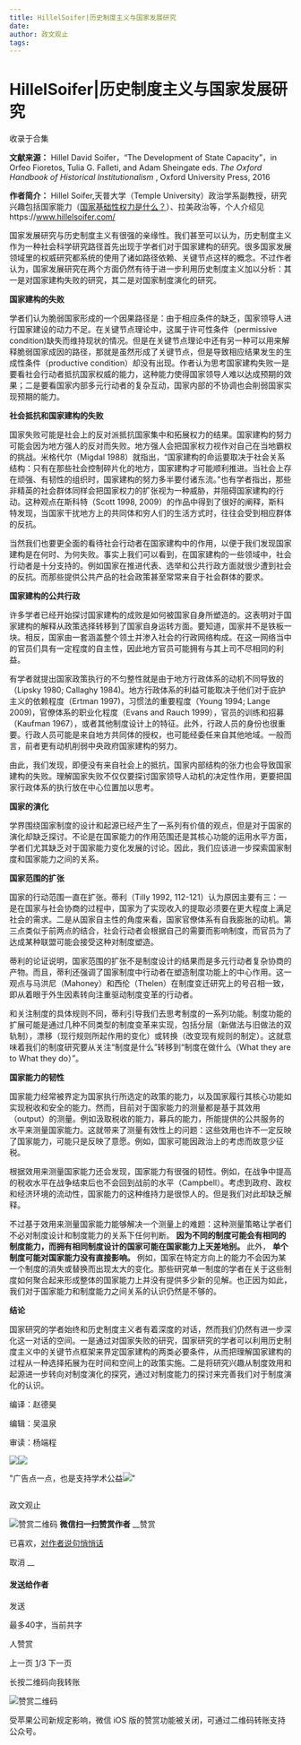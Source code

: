 ```yaml
---
title: HillelSoifer|历史制度主义与国家发展研究
date: 
author: 政文观止
tags: 
---
```

# HillelSoifer|历史制度主义与国家发展研究


收录于合集

**文献来源：** Hillel David Soifer，“The Development of State Capacity”，in Orfeo
Fioretos, Tulia G. Falleti, and Adam Sheingate eds. _The Oxford Handbook of
Historical Institutionalism_ , Oxford University Press, 2016

  

 **作者简介：** Hillel Soifer,天普大学（Temple
University）政治学系副教授，研究兴趣包括国家能力（[国家基础性权力是什么？](http://mp.weixin.qq.com/s?__biz=MzI5ODY0MTQ1OA==&mid=2247484101&idx=1&sn=6b48fac2e13f6d3691c4766224c98e81&chksm=eca3f398dbd47a8ec22398baa9a8518e7b39eff0045d8809f9c154bde58e7ef5c644eef04d1a&scene=21#wechat_redirect)）、拉美政治等，个人介绍见https://www.hillelsoifer.com/

  

  

国家发展研究与历史制度主义有很强的亲缘性。我们甚至可以认为，历史制度主义作为一种社会科学研究路径首先出现于学者们对于国家建构的研究。很多国家发展领域里的权威研究都系统的使用了诸如路径依赖、关键节点这样的概念。不过作者认为，国家发展研究在两个方面仍然有待于进一步利用历史制度主义加以分析：其一是对国家建构失败的研究，其二是对国家制度演化的研究。

  

 **国家建构的失败**

  

学者们认为脆弱国家形成的一个因果路径是：由于相应条件的缺乏，国家领导人进行国家建设的动力不足。在关键节点理论中，这属于许可性条件（permissive
condition)缺失而维持现状的情况。但是在关键节点理论中还有另一种可以用来解释脆弱国家成因的路径，那就是虽然形成了关键节点，但是导致相应结果发生的生成性条件（productive
condition）却没有出现。作者认为思考国家建构失败一是要看社会行动者抵抗国家权威的能力，这种能力使得国家领导人难以达成预期的效果；二是要看国家内部多元行动者的复杂互动，国家内部的不协调也会削弱国家实现预期的能力。

  

 **社会抵抗和国家建构的失败**

  

国家失败可能是社会上的反对派抵抗国家集中和拓展权力的结果。国家建构的努力可能会因为地方强人的反对而失败。地方强人会把国家权力视作对自己在当地霸权的挑战。米格代尔（Migdal
1988）就指出，“国家建构的命运要取决于社会关系结构：只有在那些社会控制碎片化的地方，国家建构才可能顺利推进。当社会上存在顽强、有韧性的组织时，国家建构的努力多半要付诸东流。”也有学者指出，那些非精英的社会群体同样会把国家权力的扩张视为一种威胁，并阻碍国家建构的行动。这种观点在斯科特（Scott
1998, 2009）的作品中得到了很好的阐释，斯科特发现，当国家干扰地方上的共同体和穷人们的生活方式时，往往会受到相应群体的反抗。

  

当然我们也要更全面的看待社会行动者在国家建构中的作用，以便于我们发现国家建构是在何时、为何失败。事实上我们可以看到，在国家建构的一些领域中，社会行动者是十分支持的。例如国家在推进代表、选举和公共行政方面就很少遭到社会的反抗。而那些提供公共产品的社会政策甚至常常来自于社会群体的要求。

  

 **国家建构的公共行政**

  

许多学者已经开始探讨国家建构的成败是如何被国家自身所塑造的。这表明对于国家建构的解释从政策选择转移到了国家自身运转方面。要知道，国家并不是铁板一块。相反，国家由一套涵盖整个领土并渗入社会的行政网络构成。在这一网络当中的官员们具有一定程度的自主性，因此地方官员可能拥有与其上司不尽相同的利益。

  

有学者就提出国家政策执行的不匀整性就是由于地方行政体系的动机不同导致的（Lipsky 1980; Callaghy
1984)。地方行政体系的利益可能取决于他们对于庇护主义的依赖程度（Ertman 1997)，习惯法的重要程度（Young 1994; Lange
2009)，官僚体系的职业化程度（Evans and Rauch 1999），官员的训练和招募（Kaufman
1967），或者其他制度设计上的特征。此外，行政人员的身份也很重要。行政人员可能是来自地方共同体的授权，也可能经委任来自其他地域。一般而言，前者更有动机削弱中央政府国家建构的努力。

  

由此，我们发现，即便没有来自社会上的抵抗，国家内部结构的张力也会导致国家建构的失败。理解国家失败不仅仅要探讨国家领导人动机的决定性作用，更要把国家行政体系的执行放在中心位置加以思考。

  

 **国家的演化**

  

学界围绕国家制度的设计和起源已经产生了一系列有价值的观点，但是对于国家的演化却缺乏探讨。不论是在国家能力的作用范围还是其核心功能的运用水平方面，学者们尤其缺乏对于国家能力变化发展的讨论。因此，我们应该进一步探索国家制度和国家能力之间的关系。

  

 **国家范围的扩张**

  

国家的行动范围一直在扩张。蒂利（Tilly 1992,
112-121）认为原因主要有三：一是在国家与社会协商的过程中，国家为了实现收入的提取必须要在更大程度上满足社会的需求。二是从国家自主性的角度来看，国家官僚体系有自我膨胀的动机。第三点类似于前两点的结合，社会行动者会根据自己的需要而影响制度，而官员为了达成某种联盟可能会接受这种对制度塑造。

  

蒂利的论证说明，国家范围的扩张不是制度设计的结果而是多元行动者复杂协商的产物。而且，蒂利还强调了国家制度中行动者在塑造制度功能上的中心作用。这一观点与马洪尼（Mahoney）和西伦（Thelen）在制度变迁研究上的号召相一致，即从着眼于外生因素转向注重驱动制度变革的行动者。

  

和关注制度的具体规则不同，蒂利引导我们去思考制度的一系列功能。制度功能的扩展可能是通过几种不同类型的制度变革来实现，包括分层（新做法与旧做法的双轨制），漂移（现行规则所起作用的变化）或转换（改变现有规则的制定）。这就意味着我们的制度研究要从关注“制度是什么”转移到“制度在做什么（What
they are to What they do）”。

  

 **国家能力的韧性**

  

国家能力经常被界定为国家执行所选定的政策的能力，以及国家履行其核心功能如实现税收和安全的能力。然而，目前对于国家能力的测量都是基于其效用（output）的测量。例如汲取税收的能力，募兵的能力，所能提供的公共服务的水平来测量国家能力。这就带来了测量有效性上的问题：这些效用也许不一定反映了国家能力，可能只是反映了意愿。例如，国家可能因政治上的考虑而故意少征税。

  

根据效用来测量国家能力还会发现，国家能力有很强的韧性。例如，在战争中提高的税收水平在战争结束后也不会回到战前的水平（Campbell）。考虑到政府、政权和经济环境的流动性，国家能力的这种维持力是很惊人的。但是我们对此却缺乏解释。

  

不过基于效用来测量国家能力能够解决一个测量上的难题：这种测量策略让学者们不必对制度设计和制度能力的关系下任何判断。
**因为不同的制度可能会有相同的制度能力，而拥有相同制度设计的国家可能在国家能力上天差地别。** 此外， **单个制度可能对国家能力没有直接影响。**
例如，国家在特定方向上的能力不会因为某一个制度的消失或替换而出现太大的变化。那些研究单一制度的学者在关于这些制度如何聚合起来形成整体的国家能力上并没有提供多少新的见解。也正因为如此，我们对于国家能力和制度能力之间关系的认识仍然是不够的。

  

 **结论**

  

国家研究的学者始终和历史制度主义者有着深度的对话，然而我们仍然有进一步深化这一对话的空间。一是通过对国家失败的研究，国家研究的学者可以利用历史制度主义中的关键节点框架来界定国家建构的两类必要条件，从而把理解国家建构的过程从一种选择拓展为在时间和空间上的政策实施。二是将研究兴趣从制度效用和起源进一步转向对制度演化的探究，通过对制度能力的探讨来完善我们对于制度演化的认识。

  

  

编译：赵德昊

编辑：吴温泉

审读：杨端程

  

![](/images/535/2.jpeg)![](/images/535/3.jpeg)

"广告点一点，也是支持学术公益![](/images/535/4.png)"

![]()

政文观止

![赞赏二维码]() **微信扫一扫赞赏作者** __赞赏

已喜欢，[对作者说句悄悄话](javascript:;)

取消 __

#### 发送给作者

发送

最多40字，当前共字

[](javascript:;) 人赞赏

上一页 [1](javascript:;)/3 下一页

长按二维码向我转账

![赞赏二维码]()

受苹果公司新规定影响，微信 iOS 版的赞赏功能被关闭，可通过二维码转账支持公众号。

